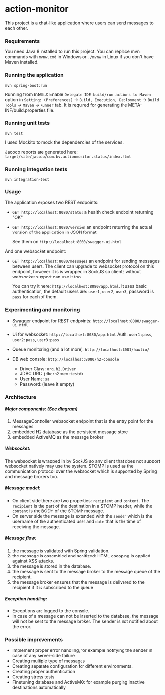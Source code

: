 # action-monitor

This project is a chat-like application where users can send messages to each other.

### Requirements

You need Java 8 installed to run this project.
You can replace mvn commands with `mvnw.cmd` in Windows or `./mvnw` in Linux if you don't have Maven installed.

### Running the application

`mvn spring-boot:run`

Running from IntelliJ:
Enable `Delegate IDE build/run actions to Maven` option in `Settings (Preferences)` -> `Build, Execution, Deployment` -> `Build Tools` -> `Maven` -> `Runner` tab.
It is required for generating the META-INF/build.properties file. 

### Running unit tests
`mvn test`

I used Mockito to mock the dependencies of the services.

Jacoco reports are generated here: `target/site/jacoco/com.bv.actionmonitor.status/index.html`

### Running integration tests
`mvn integration-test`

### Usage

The application exposes two REST endpoints:

-   `GET http://localhost:8080/status` a health check endpoint returning "OK"
-   `GET http://localhost:8080/version` an endpoint returning the actual version of the application in JSON format

    See them on `http://localhost:8080/swagger-ui.html`

And one websocket endpoint:

-   `GET http://localhost:8080/messages` an endpoint for sending messages between users. 
    The client can upgrade to websocket protocol on this endpoint, however it is is wrapped in SockJS so clients without websocket support can use it too.

    You can try it here: `http://localhost:8080/app.html`.
    It uses basic authentication, the default users are: `user1`, `user2`, `user3`, password is `pass` for each of them.

### Experimenting and monitoring

- Swagger endpoint for REST endpoints: `http://localhost:8080/swagger-ui.html`

- Ui for websocket: `http://localhost:8080/app.html` Auth: `user1:pass`, `user2:pass`, `user3:pass`

- Queue monitoring (and a lot more): `http://localhost:8081/hawtio/`

- DB web console: `http://localhost:8080/h2-console`
     - Driver Class: `org.h2.Driver`
     - JDBC URL: `jdbc:h2:mem:testdb`
     - User Name: `sa`
     - Password: (leave it empty)

### Architecture

##### Major components: ([See diagram](diagram.png))
1. MessageController websocket endpoint that is the entry point for the messages
2. embedded H2 database as the persistent message store
3. embedded ActiveMQ as the message broker

##### Websocket:
The websocket is wrapped in by SockJS so any client that does not support websocket natively may use the system.
STOMP is used as the communication protocol over the websocket which is supported by Spring and message brokers too.

##### Message model:
- On client side there are two properties: `recipient` and `content`.
The `recipient` is the part of the destination in a STOMP header, while the `content` is the BODY of the STOMP message.
- On server side the message is extended with the `sender` which is the username of the authenticated user and `date` that is the time of receiving the message.

##### Message flow:
1. the message is validated with Spring validation.
2. the message is assembled and sanitized: HTML escaping is applied against XSS attacks.
3. the message is stored in the database.
4. the message is sent to the message broker to the message queue of the recipient.
5. the message broker ensures that the message is delivered to the recipient if it is subscribed to the queue

##### Exception handling:
- Exceptions are logged to the console.
- In case of a message can not be inserted to the database, the message will not be sent to the message broker. The sender is not notified about the error.

### Possible improvements
- Implement proper error handling, for example notifying the sender in case of any server-side failure
- Creating multiple type of messages
- Creating separate configuration for different environments.
- Creating proper authentication
- Creating stress tests 
- Finetuning database and ActiveMQ: for example purging inactive destinations automatically
